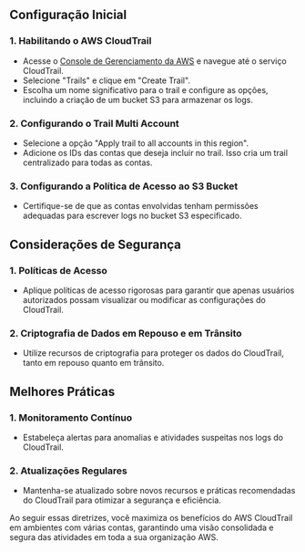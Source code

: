 ## Configuração Inicial

### 1. **Habilitando o AWS CloudTrail**

- Acesse o [Console de Gerenciamento da AWS](https://aws.amazon.com/pt/console/) e navegue até o serviço CloudTrail.
- Selecione "Trails" e clique em "Create Trail".
- Escolha um nome significativo para o trail e configure as opções, incluindo a criação de um bucket S3 para armazenar os logs.

### 2. **Configurando o Trail Multi Account**

- Selecione a opção "Apply trail to all accounts in this region".
- Adicione os IDs das contas que deseja incluir no trail. Isso cria um trail centralizado para todas as contas.

### 3. **Configurando a Política de Acesso ao S3 Bucket**

- Certifique-se de que as contas envolvidas tenham permissões adequadas para escrever logs no bucket S3 especificado.

## Considerações de Segurança

### 1. **Políticas de Acesso**

- Aplique políticas de acesso rigorosas para garantir que apenas usuários autorizados possam visualizar ou modificar as configurações do CloudTrail.

### 2. **Criptografia de Dados em Repouso e em Trânsito**

- Utilize recursos de criptografia para proteger os dados do CloudTrail, tanto em repouso quanto em trânsito.

## Melhores Práticas

### 1. **Monitoramento Contínuo**

- Estabeleça alertas para anomalias e atividades suspeitas nos logs do CloudTrail.

### 2. **Atualizações Regulares**

- Mantenha-se atualizado sobre novos recursos e práticas recomendadas do CloudTrail para otimizar a segurança e eficiência.

Ao seguir essas diretrizes, você maximiza os benefícios do AWS CloudTrail em ambientes com várias contas, garantindo uma visão consolidada e segura das atividades em toda a sua organização AWS.